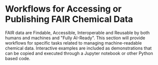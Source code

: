 # Workflows for Accessing or Publishing FAIR Chemical Data

FAIR data are Findable, Accessible, Interoperable and Reusable by both humans and machines and "Fully AI-Ready". 
This section will provide workflows for specific tasks related to managing machine-readable chemical data. Interactive 
examples are included as demonstrations that can be copied and executed through a Jupyter notebook or other Python based code. 

